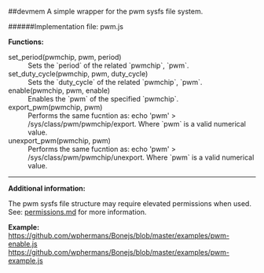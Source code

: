 ##devmem
A simple wrapper for the pwm sysfs file system.

######Implementation file: pwm.js

**Functions:**

<dl>
	<dt>set_period(pwmchip, pwm, period)</dt>
	<dd>Sets the `period` of the related `pwmchip`, `pwm`. </dd>
	<dt>set_duty_cycle(pwmchip, pwm, duty_cycle)</dt>
	<dd>Sets the `duty_cycle` of the related `pwmchip`, `pwm`.</dd>
    <dt>enable(pwmchip, pwm, enable)</dt>
    <dd>Enables the `pwm` of the specified `pwmchip`.</dd>
    <dt>export_pwm(pwmchip, pwm)</dt>
    <dd>Performs the same fucntion as: echo 'pwm' > /sys/class/pwm/pwmchip/export. Where `pwm` is a valid numerical value.</dd>
    <dt>unexport_pwm(pwmchip, pwm)</dt>
    <dd>Performs the same fucntion as: echo 'pwm' > /sys/class/pwm/pwmchip/unexport. Where `pwm` is a valid numerical value.</dd>

</dl>


____
**Additional information:**

The pwm sysfs file structure may require elevated permissions when used. See: [permissions.md](https://github.com/wphermans/Bonejs/blob/master/documentation/permissions.md) for more information.

**Example:**
https://github.com/wphermans/Bonejs/blob/master/examples/pwm-enable.js
https://github.com/wphermans/Bonejs/blob/master/examples/pwm-example.js